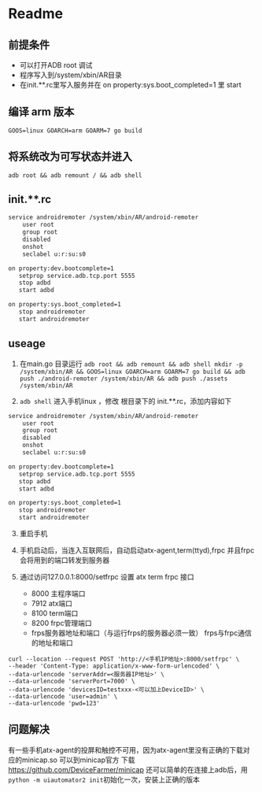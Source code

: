 # Readme

## 前提条件

- 可以打开ADB root 调试
- 程序写入到/system/xbin/AR目录
- 在init.**.rc里写入服务并在 on property:sys.boot_completed=1 里 start

## 编译 arm 版本

`GOOS=linux GOARCH=arm GOARM=7 go build`

## 将系统改为可写状态并进入

`adb root && adb remount / && adb shell`

## init.**.rc

``` sh
service androidremoter /system/xbin/AR/android-remoter
    user root
    group root
    disabled
    onshot
    seclabel u:r:su:s0

on property:dev.bootcomplete=1
   setprop service.adb.tcp.port 5555
   stop adbd
   start adbd

on property:sys.boot_completed=1
   stop androidremoter
   start androidremoter
```

## useage

1. 在main.go 目录运行
`adb root && adb remount && adb shell mkdir -p /system/xbin/AR && GOOS=linux GOARCH=arm GOARM=7 go build && adb push ./android-remoter /system/xbin/AR && adb push ./assets /system/xbin/AR`



1. `adb shell` 进入手机linux ，修改 根目录下的 init.**.rc，添加内容如下

``` sh
service androidremoter /system/xbin/AR/android-remoter
    user root
    group root
    disabled
    onshot
    seclabel u:r:su:s0

on property:dev.bootcomplete=1
   setprop service.adb.tcp.port 5555
   stop adbd
   start adbd

on property:sys.boot_completed=1
   stop androidremoter
   start androidremoter
```

3. 重启手机

4. 手机启动后，当连入互联网后，自动启动atx-agent,term(ttyd),frpc 并且frpc会将用到的端口转发到服务器

5. 通过访问127.0.0.1:8000/setfrpc 设置 atx term frpc 接口
   - 8000 主程序端口
   - 7912 atx端口
   - 8100 term端口
   - 8200 frpc管理端口
   - frps服务器地址和端口（与运行frps的服务器必须一致） frps与frpc通信的地址和端口

```
curl --location --request POST 'http://<手机IP地址>:8000/setfrpc' \
--header 'Content-Type: application/x-www-form-urlencoded' \
--data-urlencode 'serverAddr=<服务器IP地址>' \
--data-urlencode 'serverPort=7000' \
--data-urlencode 'devicesID=testxxx-<可以加上DeviceID>' \
--data-urlencode 'user=admin' \
--data-urlencode 'pwd=123'
```


## 问题解决
有一些手机atx-agent的投屏和触控不可用，因为atx-agent里没有正确的下载对应的minicap.so
可以到minicap官方 下载 https://github.com/DeviceFarmer/minicap
还可以简单的在连接上adb后，用`python -m uiautomator2 init`初始化一次，安装上正确的版本
